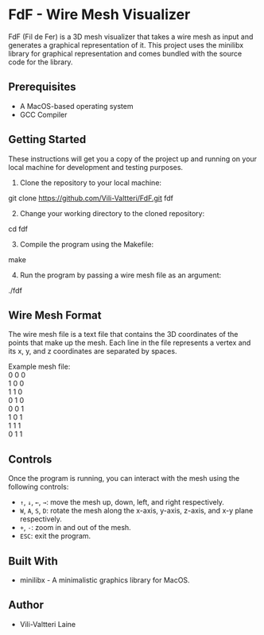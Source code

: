 
# FdF - Wire Mesh Visualizer

FdF (Fil de Fer) is a 3D mesh visualizer that takes a wire mesh as input and generates a graphical representation of it. This project uses the minilibx library for graphical representation and comes bundled with the source code for the library.

## Prerequisites

- A MacOS-based operating system
- GCC Compiler

## Getting Started

These instructions will get you a copy of the project up and running on your local machine for development and testing purposes.

1. Clone the repository to your local machine:

git clone https://github.com/Vili-Valtteri/FdF.git fdf

2. Change your working directory to the cloned repository:

cd fdf

3. Compile the program using the Makefile:

make

4. Run the program by passing a wire mesh file as an argument:

./fdf <path-to-mesh-file>


## Wire Mesh Format

The wire mesh file is a text file that contains the 3D coordinates of the points that make up the mesh. Each line in the file represents a vertex and its x, y, and z coordinates are separated by spaces.

Example mesh file:  
0 0 0  
1 0 0  
1 1 0  
0 1 0  
0 0 1  
1 0 1  
1 1 1  
0 1 1  


## Controls

Once the program is running, you can interact with the mesh using the following controls:

- `↑`, `↓`, `←`, `→`: move the mesh up, down, left, and right respectively.
- `W`, `A`, `S`, `D`: rotate the mesh along the x-axis, y-axis, z-axis, and x-y plane respectively.
- `+`, `-`: zoom in and out of the mesh.
- `ESC`: exit the program.

## Built With

- minilibx - A minimalistic graphics library for MacOS.

## Author

- Vili-Valtteri Laine
